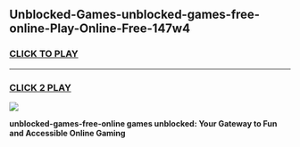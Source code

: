 
## Unblocked-Games-unblocked-games-free-online-Play-Online-Free-147w4
<h3>
<a href="https://premium76.site?title=unblocked-games-free-online&ref=26A">CLICK TO PLAY</a></h3>
<hr>

<h3>
<a href="https://premium76.site?title=unblocked-games-free-online&ref=26A">CLICK 2 PLAY</a>
  
</h3>

<a href="https://premium76.site?title=unblocked-games-free-online&ref=26A"><img src="https://clearcache.store/games.png"></a>


**unblocked-games-free-online games unblocked: Your Gateway to Fun and Accessible Online Gaming**

